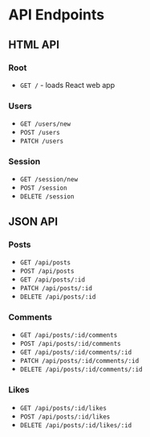 # API Endpoints

## HTML API

### Root

- `GET /` - loads React web app

### Users

- `GET /users/new`
- `POST /users`
- `PATCH /users`

### Session

- `GET /session/new`
- `POST /session`
- `DELETE /session`

## JSON API

### Posts

- `GET /api/posts`
- `POST /api/posts`
- `GET /api/posts/:id`
- `PATCH /api/posts/:id`
- `DELETE /api/posts/:id`

### Comments

- `GET /api/posts/:id/comments`
- `POST /api/posts/:id/comments`
- `GET /api/posts/:id/comments/:id`
- `PATCH /api/posts/:id/comments/:id`
- `DELETE /api/posts/:id/comments/:id`

### Likes

- `GET /api/posts/:id/likes`
- `POST /api/posts/:id/likes`
- `DELETE /api/posts/:id/likes/:id`
